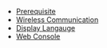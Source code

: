 * [Prerequisite](https://github.com/cheton/cnc.js/wiki/User-Guide#prerequisite)
* [Wireless Communication](https://github.com/cheton/cnc.js/wiki/User-Guide#wireless-communication)
* [Display Langauge](https://github.com/cheton/cnc.js/wiki/User-Guide#display-language)
* [Web Console](https://github.com/cheton/cnc.js/wiki/User-Guide#web-console)